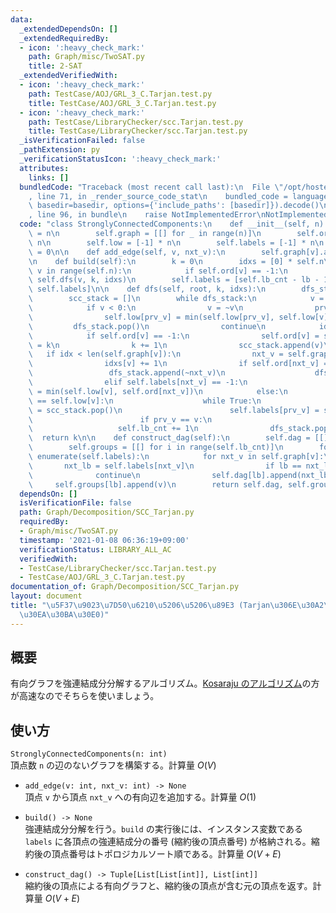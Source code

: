 ```yaml
---
data:
  _extendedDependsOn: []
  _extendedRequiredBy:
  - icon: ':heavy_check_mark:'
    path: Graph/misc/TwoSAT.py
    title: 2-SAT
  _extendedVerifiedWith:
  - icon: ':heavy_check_mark:'
    path: TestCase/AOJ/GRL_3_C.Tarjan.test.py
    title: TestCase/AOJ/GRL_3_C.Tarjan.test.py
  - icon: ':heavy_check_mark:'
    path: TestCase/LibraryChecker/scc.Tarjan.test.py
    title: TestCase/LibraryChecker/scc.Tarjan.test.py
  _isVerificationFailed: false
  _pathExtension: py
  _verificationStatusIcon: ':heavy_check_mark:'
  attributes:
    links: []
  bundledCode: "Traceback (most recent call last):\n  File \"/opt/hostedtoolcache/Python/3.10.5/x64/lib/python3.10/site-packages/onlinejudge_verify/documentation/build.py\"\
    , line 71, in _render_source_code_stat\n    bundled_code = language.bundle(stat.path,\
    \ basedir=basedir, options={'include_paths': [basedir]}).decode()\n  File \"/opt/hostedtoolcache/Python/3.10.5/x64/lib/python3.10/site-packages/onlinejudge_verify/languages/python.py\"\
    , line 96, in bundle\n    raise NotImplementedError\nNotImplementedError\n"
  code: "class StronglyConnectedComponents:\n    def __init__(self, n):\n        self.n\
    \ = n\n        self.graph = [[] for _ in range(n)]\n        self.ord = [-1] *\
    \ n\n        self.low = [-1] * n\n        self.labels = [-1] * n\n        self.lb_cnt\
    \ = 0\n\n    def add_edge(self, v, nxt_v):\n        self.graph[v].append(nxt_v)\n\
    \n    def build(self):\n        k = 0\n        idxs = [0] * self.n\n        for\
    \ v in range(self.n):\n            if self.ord[v] == -1:\n                k =\
    \ self.dfs(v, k, idxs)\n        self.labels = [self.lb_cnt - lb - 1 for lb in\
    \ self.labels]\n\n    def dfs(self, root, k, idxs):\n        dfs_stack = [root]\n\
    \        scc_stack = []\n        while dfs_stack:\n            v = dfs_stack[-1]\n\
    \            if v < 0:\n                v = ~v\n                prv_v = dfs_stack[-2]\n\
    \                self.low[prv_v] = min(self.low[prv_v], self.low[v])\n       \
    \         dfs_stack.pop()\n                continue\n            idx = idxs[v]\n\
    \            if self.ord[v] == -1:\n                self.ord[v] = self.low[v]\
    \ = k\n                k += 1\n                scc_stack.append(v)\n         \
    \   if idx < len(self.graph[v]):\n                nxt_v = self.graph[v][idx]\n\
    \                idxs[v] += 1\n                if self.ord[nxt_v] == -1:\n   \
    \                 dfs_stack.append(~nxt_v)\n                    dfs_stack.append(nxt_v)\n\
    \                elif self.labels[nxt_v] == -1:\n                    self.low[v]\
    \ = min(self.low[v], self.ord[nxt_v])\n            else:\n                if self.ord[v]\
    \ == self.low[v]:\n                    while True:\n                        prv_v\
    \ = scc_stack.pop()\n                        self.labels[prv_v] = self.lb_cnt\n\
    \                        if prv_v == v:\n                            break\n \
    \                   self.lb_cnt += 1\n                dfs_stack.pop()\n      \
    \  return k\n\n    def construct_dag(self):\n        self.dag = [[] for i in range(self.lb_cnt)]\n\
    \        self.groups = [[] for i in range(self.lb_cnt)]\n        for v, lb in\
    \ enumerate(self.labels):\n            for nxt_v in self.graph[v]:\n         \
    \       nxt_lb = self.labels[nxt_v]\n                if lb == nxt_lb:\n      \
    \              continue\n                self.dag[lb].append(nxt_lb)\n       \
    \     self.groups[lb].append(v)\n        return self.dag, self.groups\n"
  dependsOn: []
  isVerificationFile: false
  path: Graph/Decomposition/SCC_Tarjan.py
  requiredBy:
  - Graph/misc/TwoSAT.py
  timestamp: '2021-01-08 06:36:19+09:00'
  verificationStatus: LIBRARY_ALL_AC
  verifiedWith:
  - TestCase/LibraryChecker/scc.Tarjan.test.py
  - TestCase/AOJ/GRL_3_C.Tarjan.test.py
documentation_of: Graph/Decomposition/SCC_Tarjan.py
layout: document
title: "\u5F37\u9023\u7D50\u6210\u5206\u5206\u89E3 (Tarjan\u306E\u30A2\u30EB\u30B4\
  \u30EA\u30BA\u30E0)"
---
```


## 概要
有向グラフを強連結成分分解するアルゴリズム。[Kosaraju のアルゴリズム](https://neterukun1993.github.io/Library/Graph/Decomposition/SCC_Kosaraju.py)の方が高速なのでそちらを使いましょう。

## 使い方
`StronglyConnectedComponents(n: int)`  
頂点数 `n` の辺のないグラフを構築する。計算量 $O(V)$

- `add_edge(v: int, nxt_v: int) -> None`  
頂点 `v` から頂点 `nxt_v` への有向辺を追加する。計算量 $O(1)$

- `build() -> None`  
強連結成分分解を行う。`build` の実行後には、インスタンス変数である `labels` に各頂点の強連結成分の番号 (縮約後の頂点番号) が格納される。縮約後の頂点番号はトポロジカルソート順である。計算量 $O(V + E)$

- `construct_dag() -> Tuple[List[List[int]], List[int]]`  
縮約後の頂点による有向グラフと、縮約後の頂点が含む元の頂点を返す。計算量 $O(V + E)$
